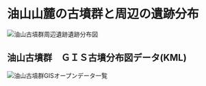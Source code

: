 # 油山山麓の古墳群と周辺の遺跡分布
![油山古墳群周辺遺跡遺跡分布図](https://github.com/tateana1978/GISaburayama/assets/146042477/1cb38ac9-d194-4f26-838e-8e3c838a7c85)
## 油山古墳群　ＧＩＳ古墳分布図データ(KML)
![油山古墳群GISオープンデータ一覧](https://github.com/tateana1978/GISaburayama/assets/146042477/163b936f-9868-4e20-92ec-ce674b2a7ca4)
